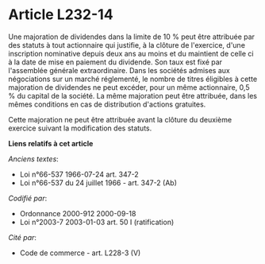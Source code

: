 # Article L232-14

Une majoration de dividendes dans la limite de 10 % peut être attribuée par des statuts à tout actionnaire qui justifie, à la
clôture de l'exercice, d'une inscription nominative depuis deux ans au moins et du maintient de celle ci à la date de mise en
paiement du dividende. Son taux est fixé par l'assemblée générale extraordinaire. Dans les sociétés admises aux négociations
sur un marché réglementé, le nombre de titres éligibles à cette majoration de dividendes ne peut excéder, pour un même
actionnaire, 0,5 % du capital de la société. La même majoration peut être attribuée, dans les mêmes conditions en cas de
distribution d'actions gratuites.

Cette majoration ne peut être attribuée avant la clôture du deuxième exercice suivant la modification des statuts.

**Liens relatifs à cet article**

_Anciens textes_:

  - Loi n°66-537 1966-07-24 art. 347-2
  - Loi n°66-537 du 24 juillet 1966 - art. 347-2 (Ab)

_Codifié par_:

  - Ordonnance 2000-912 2000-09-18
  - Loi n°2003-7 2003-01-03 art. 50 I (ratification)

_Cité par_:

  - Code de commerce - art. L228-3 (V)
